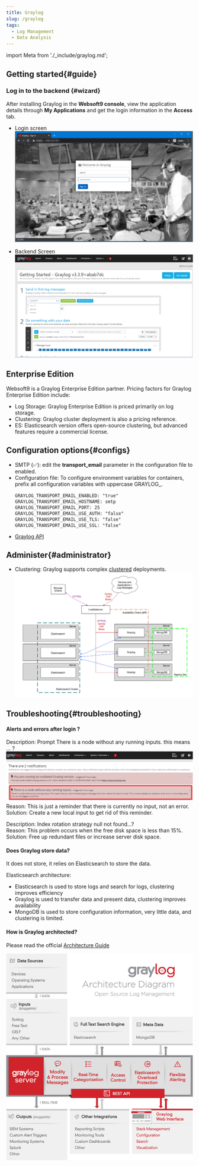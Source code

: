 ```yaml
---
title: Graylog
slug: /graylog
tags:
  - Log Management
  - Data Analysis
---
```


import Meta from './_include/graylog.md';

<Meta name="meta" />

## Getting started{#guide}

### Log in to the backend {#wizard}

After installing Graylog in the **Websoft9 console**, view the application details through **My Applications** and get the login information in the **Access** tab.  

- Login screen
  ![](./assets/graylog-login-websoft9.png)

- Backend Screen
  ![](./assets/graylog-console-websoft9.png)

## Enterprise Edition

Websoft9 is a Graylog Enterprise Edition partner. Pricing factors for Graylog Enterprise Edition include:  

* Log Storage: Graylog Enterprise Edition is priced primarily on log storage.
* Clustering: Graylog cluster deployment is also a pricing reference.
* ES: Elasticsearch version offers open-source clustering, but advanced features require a commercial license. 

## Configuration options{#configs}

- SMTP (✅): edit the **transport_email** parameter in the configuration file to enabled.
- Configuration file: To configure environment variables for containers, prefix all configuration variables with uppercase GRAYLOG_. 
    ```
    GRAYLOG_TRANSPORT_EMAIL_ENABLED: "true"
    GRAYLOG_TRANSPORT_EMAIL_HOSTNAME: smtp
    GRAYLOG_TRANSPORT_EMAIL_PORT: 25
    GRAYLOG_TRANSPORT_EMAIL_USE_AUTH: "false"
    GRAYLOG_TRANSPORT_EMAIL_USE_TLS: "false"
    GRAYLOG_TRANSPORT_EMAIL_USE_SSL: "false"
    ```
- [Graylog API](https://docs.graylog.org/v1/docs/rest-api)

## Administer{#administrator}

- Clustering: Graylog supports complex [clustered](https://docs.graylog.org/v1/docs/multinode-setup) deployments.
  ![Graylog cluster deployment architecture diagram](./assets/graylog-hasetup-websoft9.png)

## Troubleshooting{#troubleshooting}

#### Alerts and errors after login ?

Description: Prompt There is a node without any running inputs. this means ... ?
![](./assets/graylog-nofiinput-websoft9.png)  
Reason: This is just a reminder that there is currently no input, not an error.  
Solution: Create a new local input to get rid of this reminder.  

Description: Index rotation strategy null not found...?   
Reason: This problem occurs when the free disk space is less than 15%.  
Solution: Free up redundant files or increase server disk space.  

#### Does Graylog store data?

It does not store, it relies on Elasticsearch to store the data.

Elasticsearch architecture:

* Elasticsearch is used to store logs and search for logs, clustering improves efficiency
* Graylog is used to transfer data and present data, clustering improves availability
* MongoDB is used to store configuration information, very little data, and clustering is limited.

#### How is Graylog architected? 

Please read the official [Architecture Guide](https://www.slideshare.net/Graylog/graylog-engineering-design-your-architecture)

![](./assets/graylog-arch-websoft9.png)

